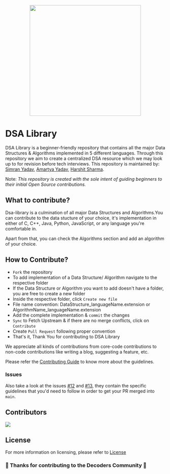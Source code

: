 <p align="center"><img src="https://w10.naukri.com/mailers/2022/naukri-learning/what-is/What-is-Data-Structures-and-Algorithms.jpg" height="350" /></p>

# DSA Library

DSA Library is a beginner-friendly repository that contains all the major Data Structures & Algorithms implemented in 5 different languages. Through this repository we aim to create a centralized DSA resource which we may look up to for revision before tech interviews.
This repository is maintained by: [Simran Yadav](https://github.com/ishiprayadav), [Amartya Yadav](https://github.com/iamartyaa), [Harshit Sharma](https://github.com/harshit-sharma-gits/).

Note: <i>This repository is created with the sole intent of guiding beginners to their initial Open Source contributions.</i>

## What to contribute?

Dsa-library is a culmination of all major Data Structures and Algorithms.You can contribute to the data stucture of your choice, it's implementation in either of C, C++, Java, Python, JavaScript, or any language you're comfortable in.

Apart from that, you can check the Algorithms section and add an algorithm of your choice. 


## How to Contribute?
- `Fork` the repository
- To add implementation of a Data Structure/ Algorithm navigate to the respective folder
- If the Data Structure or Algorithm you want to add doesn't have a folder, you are free to create a new folder
- Inside the respective folder, click `Create new file`
- File name convention: DataStructure_languageName.extension or AlgorithmName_languageName.extension
- Add the complete implementation & `commit` the changes
- `Sync` to Fetch Upstream & if there are no merge conflicts, click on `Contribute`
- Create `Pull Request` following proper convention
- That's it, Thank You for contributing to DSA Library


We appreciate all kinds of contributions from core-code contributions to non-code contributions like writing a blog, suggesting a feature, etc.

Please refer the [Contributing Guide](CONTRIBUTING.md) to know more about the guidelines.

### Issues

Also take a look at the issues [#12](https://github.com/DecodersCommunity/dsa-library/issues/12) and [#13](https://github.com/DecodersCommunity/dsa-library/issues/13), they contain the specific guidelines that you'd need to follow in order to get your PR merged into `main`.

## Contributors

<a href="https://github.com/DecodersCommunity/dsa-library/graphs/contributors">
  <img src="https://contrib.rocks/image?repo=DecodersCommunity/dsa-library" />
</a>

## License

For more information on licensing, please refer to [License](LICENSE)

### 🎉 Thanks for contributing to the Decoders Community 🎉
